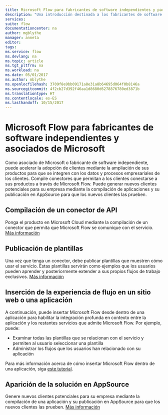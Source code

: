 ```yaml
---
title: Microsoft Flow para fabricantes de software independientes y partners de Microsoft | Microsoft Docs
description: "Una introducción destinada a los fabricantes de software independientes y asociados de Microsoft sobre el uso de Microsoft Flow."
services: 
suite: flow
documentationcenter: na
author: mgblythe
manager: anneta
editor: 
tags: 
ms.service: flow
ms.devlang: na
ms.topic: article
ms.tgt_pltfrm: na
ms.workload: na
ms.date: 05/01/2017
ms.author: mblythe
ms.openlocfilehash: 3709f8e9bb09171a8e31a8b64695d064f0b8146a
ms.sourcegitcommit: 4f2cb27d392f46aa1d8680d6278876780ed3871b
ms.translationtype: HT
ms.contentlocale: es-ES
ms.lasthandoff: 10/15/2017
---
```

# <a name="microsoft-flow-for-isvs-and-microsoft-partners"></a>Microsoft Flow para fabricantes de software independientes y asociados de Microsoft
Como asociado de Microsoft o fabricante de software independiente, puede acelerar la adopción de clientes mediante la ampliación de sus productos para que se integren con los datos y procesos empresariales de los clientes. Compile conectores que permitan a los clientes conectarse a sus productos a través de Microsoft Flow. Puede generar nuevos clientes potenciales para su empresa mediante la compilación de aplicaciones y su publicación en AppSource para que los nuevos clientes las prueben.

## <a name="build-an-api-connector"></a>Compilación de un conector de API
Ponga el producto en Microsoft Cloud mediante la compilación de un conector que permita que Microsoft Flow se comunique con el servicio. [Más información](api-connector-overview.md)

## <a name="publish-templates"></a>Publicación de plantillas
Una vez que tenga un conector, debe publicar plantillas que muestren cómo usar el servicio. Estas plantillas servirán como ejemplos que los usuarios pueden aprender y posteriormente extender a sus propios flujos de trabajo exclusivos. [Más información](publish-a-template.md)

## <a name="embed-the-flow-experience-in-your-website-or-app"></a>Inserción de la experiencia de flujo en un sitio web o una aplicación
A continuación, puede insertar Microsoft Flow desde dentro de una aplicación para habilitar la integración profunda en contexto entre la aplicación y los restantes servicios que admite Microsoft Flow. Por ejemplo, puede:

* Examinar todas las plantillas que se relacionan con el servicio y permiten al usuario seleccionar una plantilla
* Administrar los flujos que los usuarios han relacionado con su aplicación

Para más información acerca de cómo insertar Microsoft Flow dentro de una aplicación, siga [este tutorial](embed-flow-dev.md).

## <a name="list-your-solution-on-appsource"></a>Aparición de la solución en AppSource
Genere nuevos clientes potenciales para su empresa mediante la compilación de una aplicación y su publicación en AppSource para que los nuevos clientes las prueben. [Más información](dev-appsource-test-drive.md)

